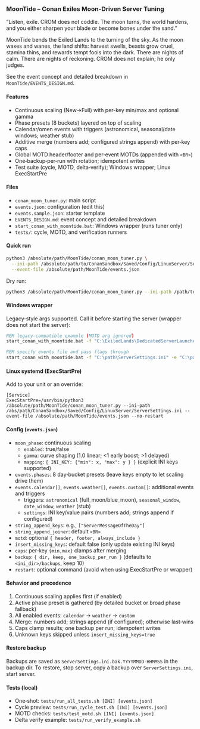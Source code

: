 ### MoonTide – Conan Exiles Moon-Driven Server Tuning

“Listen, exile. CROM does not coddle. The moon turns, the world hardens, and you either sharpen your blade or become bones under the sand.”

MoonTide bends the Exiled Lands to the turning of the sky. As the moon waxes and wanes, the land shifts: harvest swells, beasts grow cruel, stamina thins, and rewards tempt fools into the dark. There are nights of calm. There are nights of reckoning. CROM does not explain; he only judges.

See the event concept and detailed breakdown in `MoonTide/EVENTS_DESIGN.md`.

#### Features
- Continuous scaling (New→Full) with per-key min/max and optional gamma
- Phase presets (8 buckets) layered on top of scaling
- Calendar/omen events with triggers (astronomical, seasonal/date windows; weather stub)
- Additive merge (numbers add; configured strings append) with per‑key caps
- Global MOTD header/footer and per‑event MOTDs (appended with `<BR>`)
- One‑backup‑per‑run with rotation; idempotent writes
- Test suite (cycle, MOTD, delta‑verify); Windows wrapper; Linux ExecStartPre

#### Files
- `conan_moon_tuner.py`: main script
- `events.json`: configuration (edit this)
- `events.sample.json`: starter template
- `EVENTS_DESIGN.md`: event concept and detailed breakdown
- `start_conan_with_moontide.bat`: Windows wrapper (runs tuner only)
- `tests/`: cycle, MOTD, and verification runners

#### Quick run
```bash
python3 /absolute/path/MoonTide/conan_moon_tuner.py \
  --ini-path /absolute/path/to/ConanSandbox/Saved/Config/LinuxServer/ServerSettings.ini \
  --event-file /absolute/path/MoonTide/events.json
```
Dry run:
```bash
python3 /absolute/path/MoonTide/conan_moon_tuner.py --ini-path /path/to/ServerSettings.ini --event-file /absolute/path/MoonTide/events.json --dry-run
```

#### Windows wrapper
Legacy‑style args supported. Call it before starting the server (wrapper does not start the server):
```bat
REM legacy‑compatible example (MOTD arg ignored)
start_conan_with_moontide.bat -f "C:\ExiledLands\DedicatedServerLauncher\ConanExilesDedicatedServer\ConanSandbox\Saved\Config\WindowsServer\ServerSettings.ini" -m "C:\path\MOTD.txt"

REM specify events file and pass flags through
start_conan_with_moontide.bat -f "C:\path\ServerSettings.ini" -e "C:\path\events.json" --no-restart
```

#### Linux systemd (ExecStartPre)
Add to your unit or an override:
```
[Service]
ExecStartPre=/usr/bin/python3 /absolute/path/MoonTide/conan_moon_tuner.py --ini-path /abs/path/ConanSandbox/Saved/Config/LinuxServer/ServerSettings.ini --event-file /absolute/path/MoonTide/events.json --no-restart
```

#### Config (`events.json`)
- `moon_phase`: continuous scaling
  - `enabled`: true/false
  - `gamma`: curve shaping (1.0 linear; <1 early boost; >1 delayed)
  - `mapping`: `{ INI_KEY: {"min": x, "max": y } }` (explicit INI keys supported)
- `events.phases`: 8 day‑bucket presets (leave keys empty to let scaling drive them)
- `events.calendar[]`, `events.weather[]`, `events.custom[]`: additional events and triggers
  - triggers: `astronomical` (full_moon/blue_moon), `seasonal_window`, `date_window`, `weather` (stub)
  - `settings`: INI key/value pairs (numbers add; strings append if configured)
- `string_append_keys`: e.g., `["ServerMessageOfTheDay"]`
- `string_append_joiner`: default ` <BR> `
- `motd`: optional `{ header, footer, always_include }`
- `insert_missing_keys`: default false (only update existing INI keys)
- `caps`: per‑key `{min,max}` clamps after merging
- `backup`: `{ dir, keep, one_backup_per_run }` (defaults to `<ini_dir>/backups`, keep 10)
- `restart`: optional command (avoid when using ExecStartPre or wrapper)

#### Behavior and precedence
1) Continuous scaling applies first (if enabled)
2) Active phase preset is gathered (by detailed bucket or broad phase fallback)
3) All enabled events: `calendar` → `weather` → `custom`
4) Merge: numbers add; strings append (if configured); otherwise last‑wins
5) Caps clamp results; one backup per run; idempotent writes
6) Unknown keys skipped unless `insert_missing_keys=true`

#### Restore backup
Backups are saved as `ServerSettings.ini.bak.YYYYMMDD-HHMMSS` in the backup dir. To restore, stop server, copy a backup over `ServerSettings.ini`, start server.

#### Tests (local)
- One‑shot: `tests/run_all_tests.sh [INI] [events.json]`
- Cycle preview: `tests/run_cycle_test.sh [INI] [events.json]`
- MOTD checks: `tests/test_motd.sh [INI] [events.json]`
- Delta verify example: `tests/run_verify_example.sh`



